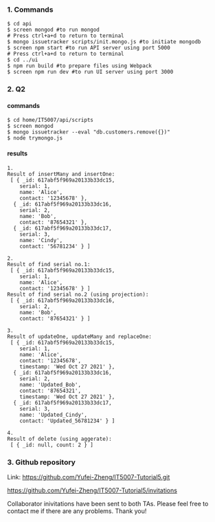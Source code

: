 ### 1. Commands

```
$ cd api
$ screen mongod #to run mongod
# Press ctrl+a+d to return to terminal
$ mongo issuetracker scripts/init.mongo.js #to initiate mongodb
$ screen npm start #to run API server using port 5000
# Press ctrl+a+d to return to terminal
$ cd ../ui
$ npm run build #to prepare files using Webpack
$ screen npm run dev #to run UI server using port 3000
```

### 2. Q2

#### commands

```
$ cd home/IT5007/api/scripts
$ screen mongod
$ mongo issuetracker --eval "db.customers.remove({})"
$ node trymongo.js
```

#### results

```
1.
Result of insertMany and insertOne:
 [ { _id: 617abf5f969a20133b33dc15,
    serial: 1,
    name: 'Alice',
    contact: '12345678' },
  { _id: 617abf5f969a20133b33dc16,
    serial: 2,
    name: 'Bob',
    contact: '87654321' },
  { _id: 617abf5f969a20133b33dc17,
    serial: 3,
    name: 'Cindy',
    contact: '56781234' } ]

2.    
Result of find serial no.1:
 [ { _id: 617abf5f969a20133b33dc15,
    serial: 1,
    name: 'Alice',
    contact: '12345678' } ]
Result of find serial no.2 (using projection):
 [ { _id: 617abf5f969a20133b33dc16,
    serial: 2,
    name: 'Bob',
    contact: '87654321' } ]

3.
Result of updateOne, updateMany and replaceOne:
 [ { _id: 617abf5f969a20133b33dc15,
    serial: 1,
    name: 'Alice',
    contact: '12345678',
    timestamp: 'Wed Oct 27 2021' },
  { _id: 617abf5f969a20133b33dc16,
    serial: 2,
    name: 'Updated_Bob',
    contact: '87654321',
    timestamp: 'Wed Oct 27 2021' },
  { _id: 617abf5f969a20133b33dc17,
    serial: 3,
    name: 'Updated_Cindy',
    contact: 'Updated_56781234' } ]

4.    
Result of delete (using aggerate):
 [ { _id: null, count: 2 } ]
```

### 3. Github repository

Link: https://github.com/Yufei-Zheng/IT5007-Tutorial5.git

https://github.com/Yufei-Zheng/IT5007-Tutorial5/invitations

Collaborator inivitations have been sent to both TAs. Please feel free to contact me if there are any problems. Thank you!

